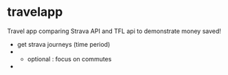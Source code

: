 # travelapp
Travel app comparing Strava API and TFL api to demonstrate money saved!

* get strava journeys (time period)
* * optional : focus on commutes
*
